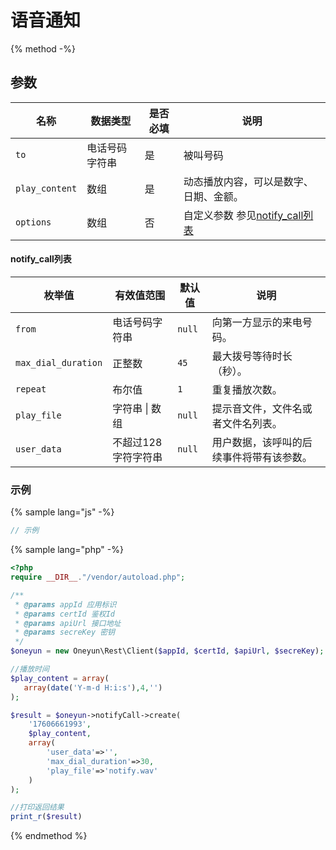 # 语音通知

{% method -%}


## 参数

| 名称   | 数据类型  | 是否必填  | 说明      |
| ----------------- | -----------  | -----| ---------------------------------------- |
| `to`              |  电话号码字符串         |  是  | 被叫号码                        |
| `play_content`    |  数组     |  是  | 动态播放内容，可以是数字、日期、金额。           |
| `options`         |  数组                  |  否  | 自定义参数  参见[notify_call列表](#notify_call列表)                     |


#### notify_call列表


| 枚举值                | 有效值范围       | 默认值                | 说明                                       |
| --------------------- | ----------- | ------------------- | ---------------------------------------- |
| `from`                | 电话号码字符串     | `null`      | 向第一方显示的来电号码。                             |
| `max_dial_duration`   | 正整数         |  `45`           | 最大拨号等待时长（秒）。 |
| `repeat`              | 布尔值         | `1`        | 重复播放次数。                 |
| `play_file`           | 字符串 &#124; 数组          |  `null`            | 提示音文件，文件名或者文件名列表。  |
| `user_data`           | 不超过128字符字符串 | `null` | 用户数据，该呼叫的后续事件将带有该参数。                     |


### 示例

{% sample lang="js" -%}
```js
// 示例
```

{% sample lang="php" -%}
```php
<?php
require __DIR__."/vendor/autoload.php";

/**
 * @params appId 应用标识
 * @params certId 鉴权Id
 * @params apiUrl 接口地址
 * @params secreKey 密钥
 */
$oneyun = new Oneyun\Rest\Client($appId, $certId, $apiUrl, $secreKey);

//播放时间
$play_content = array(
   array(date('Y-m-d H:i:s'),4,'')
);

$result = $oneyun->notifyCall->create(
    '17606661993',
    $play_content,
    array(
        'user_data'=>'',
        'max_dial_duration'=>30,
        'play_file'=>'notify.wav'
    )
);

//打印返回结果
print_r($result)
```

{% endmethod %}

